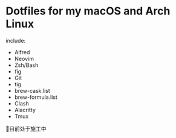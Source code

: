 # Dotfiles for my macOS and Arch Linux

include:
- Alfred
- Neovim
- Zsh/Bash
- fig
- Git
- tig
- brew-cask.list
- brew-formula.list
- Clash
- Alacritty
- Tmux


🚧目前处于施工中
